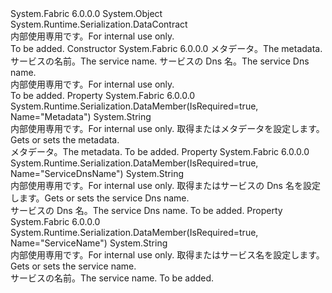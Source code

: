 <Type Name="TokenServiceMetadata" FullName="System.Fabric.TokenServiceMetadata">
  <TypeSignature Language="C#" Value="public sealed class TokenServiceMetadata" />
  <TypeSignature Language="ILAsm" Value=".class public auto ansi serializable sealed beforefieldinit TokenServiceMetadata extends System.Object" />
  <TypeSignature Language="DocId" Value="T:System.Fabric.TokenServiceMetadata" />
  <TypeSignature Language="VB.NET" Value="Public NotInheritable Class TokenServiceMetadata" />
  <TypeSignature Language="F#" Value="type TokenServiceMetadata = class" />
  <AssemblyInfo>
    <AssemblyName>System.Fabric</AssemblyName>
    <AssemblyVersion>6.0.0.0</AssemblyVersion>
  </AssemblyInfo>
  <Base>
    <BaseTypeName>System.Object</BaseTypeName>
  </Base>
  <Interfaces />
  <Attributes>
    <Attribute>
      <AttributeName>System.Runtime.Serialization.DataContract</AttributeName>
    </Attribute>
  </Attributes>
  <Docs>
    <summary>
      <para>
            <span data-ttu-id="c5e91-101">内部使用専用です。</span><span class="sxs-lookup"><span data-stu-id="c5e91-101">For internal use only.</span></span>
            </para>
    </summary>
    <remarks>To be added.</remarks>
  </Docs>
  <Members>
    <Member MemberName=".ctor">
      <MemberSignature Language="C#" Value="public TokenServiceMetadata (string metadata, string serviceName, string serviceDnsName);" />
      <MemberSignature Language="ILAsm" Value=".method public hidebysig specialname rtspecialname instance void .ctor(string metadata, string serviceName, string serviceDnsName) cil managed" />
      <MemberSignature Language="DocId" Value="M:System.Fabric.TokenServiceMetadata.#ctor(System.String,System.String,System.String)" />
      <MemberSignature Language="VB.NET" Value="Public Sub New (metadata As String, serviceName As String, serviceDnsName As String)" />
      <MemberSignature Language="F#" Value="new System.Fabric.TokenServiceMetadata : string * string * string -&gt; System.Fabric.TokenServiceMetadata" Usage="new System.Fabric.TokenServiceMetadata (metadata, serviceName, serviceDnsName)" />
      <MemberType>Constructor</MemberType>
      <AssemblyInfo>
        <AssemblyName>System.Fabric</AssemblyName>
        <AssemblyVersion>6.0.0.0</AssemblyVersion>
      </AssemblyInfo>
      <Parameters>
        <Parameter Name="metadata" Type="System.String" />
        <Parameter Name="serviceName" Type="System.String" />
        <Parameter Name="serviceDnsName" Type="System.String" />
      </Parameters>
      <Docs>
        <param name="metadata">
          <para><span data-ttu-id="c5e91-102">メタデータ。</span><span class="sxs-lookup"><span data-stu-id="c5e91-102">The metadata.</span></span></para>
        </param>
        <param name="serviceName">
          <para><span data-ttu-id="c5e91-103">サービスの名前。</span><span class="sxs-lookup"><span data-stu-id="c5e91-103">The service name.</span></span></para>
        </param>
        <param name="serviceDnsName">
          <para><span data-ttu-id="c5e91-104">サービスの Dns 名。</span><span class="sxs-lookup"><span data-stu-id="c5e91-104">The service Dns name.</span></span></para>
        </param>
        <summary>
          <para>
            <span data-ttu-id="c5e91-105">内部使用専用です。</span><span class="sxs-lookup"><span data-stu-id="c5e91-105">For internal use only.</span></span>
            </para>
        </summary>
        <remarks>To be added.</remarks>
      </Docs>
    </Member>
    <Member MemberName="Metadata">
      <MemberSignature Language="C#" Value="public string Metadata { get; set; }" />
      <MemberSignature Language="ILAsm" Value=".property instance string Metadata" />
      <MemberSignature Language="DocId" Value="P:System.Fabric.TokenServiceMetadata.Metadata" />
      <MemberSignature Language="VB.NET" Value="Public Property Metadata As String" />
      <MemberSignature Language="F#" Value="member this.Metadata : string with get, set" Usage="System.Fabric.TokenServiceMetadata.Metadata" />
      <MemberType>Property</MemberType>
      <AssemblyInfo>
        <AssemblyName>System.Fabric</AssemblyName>
        <AssemblyVersion>6.0.0.0</AssemblyVersion>
      </AssemblyInfo>
      <Attributes>
        <Attribute>
          <AttributeName>System.Runtime.Serialization.DataMember(IsRequired=true, Name="Metadata")</AttributeName>
        </Attribute>
      </Attributes>
      <ReturnValue>
        <ReturnType>System.String</ReturnType>
      </ReturnValue>
      <Docs>
        <summary>
          <para>
            <span data-ttu-id="c5e91-106">内部使用専用です。</span><span class="sxs-lookup"><span data-stu-id="c5e91-106">For internal use only.</span></span>
            <span data-ttu-id="c5e91-107">取得またはメタデータを設定します。</span><span class="sxs-lookup"><span data-stu-id="c5e91-107">Gets or sets the metadata.</span></span>
            </para>
        </summary>
        <value>
          <para><span data-ttu-id="c5e91-108">メタデータ。</span><span class="sxs-lookup"><span data-stu-id="c5e91-108">The metadata.</span></span></para>
        </value>
        <remarks>To be added.</remarks>
      </Docs>
    </Member>
    <Member MemberName="ServiceDnsName">
      <MemberSignature Language="C#" Value="public string ServiceDnsName { get; set; }" />
      <MemberSignature Language="ILAsm" Value=".property instance string ServiceDnsName" />
      <MemberSignature Language="DocId" Value="P:System.Fabric.TokenServiceMetadata.ServiceDnsName" />
      <MemberSignature Language="VB.NET" Value="Public Property ServiceDnsName As String" />
      <MemberSignature Language="F#" Value="member this.ServiceDnsName : string with get, set" Usage="System.Fabric.TokenServiceMetadata.ServiceDnsName" />
      <MemberType>Property</MemberType>
      <AssemblyInfo>
        <AssemblyName>System.Fabric</AssemblyName>
        <AssemblyVersion>6.0.0.0</AssemblyVersion>
      </AssemblyInfo>
      <Attributes>
        <Attribute>
          <AttributeName>System.Runtime.Serialization.DataMember(IsRequired=true, Name="ServiceDnsName")</AttributeName>
        </Attribute>
      </Attributes>
      <ReturnValue>
        <ReturnType>System.String</ReturnType>
      </ReturnValue>
      <Docs>
        <summary>
          <para>
            <span data-ttu-id="c5e91-109">内部使用専用です。</span><span class="sxs-lookup"><span data-stu-id="c5e91-109">For internal use only.</span></span>
            <span data-ttu-id="c5e91-110">取得またはサービスの Dns 名を設定します。</span><span class="sxs-lookup"><span data-stu-id="c5e91-110">Gets or sets the service Dns name.</span></span>
            </para>
        </summary>
        <value>
          <para><span data-ttu-id="c5e91-111">サービスの Dns 名。</span><span class="sxs-lookup"><span data-stu-id="c5e91-111">The service Dns name.</span></span></para>
        </value>
        <remarks>To be added.</remarks>
      </Docs>
    </Member>
    <Member MemberName="ServiceName">
      <MemberSignature Language="C#" Value="public string ServiceName { get; set; }" />
      <MemberSignature Language="ILAsm" Value=".property instance string ServiceName" />
      <MemberSignature Language="DocId" Value="P:System.Fabric.TokenServiceMetadata.ServiceName" />
      <MemberSignature Language="VB.NET" Value="Public Property ServiceName As String" />
      <MemberSignature Language="F#" Value="member this.ServiceName : string with get, set" Usage="System.Fabric.TokenServiceMetadata.ServiceName" />
      <MemberType>Property</MemberType>
      <AssemblyInfo>
        <AssemblyName>System.Fabric</AssemblyName>
        <AssemblyVersion>6.0.0.0</AssemblyVersion>
      </AssemblyInfo>
      <Attributes>
        <Attribute>
          <AttributeName>System.Runtime.Serialization.DataMember(IsRequired=true, Name="ServiceName")</AttributeName>
        </Attribute>
      </Attributes>
      <ReturnValue>
        <ReturnType>System.String</ReturnType>
      </ReturnValue>
      <Docs>
        <summary>
          <para>
            <span data-ttu-id="c5e91-112">内部使用専用です。</span><span class="sxs-lookup"><span data-stu-id="c5e91-112">For internal use only.</span></span>
            <span data-ttu-id="c5e91-113">取得またはサービス名を設定します。</span><span class="sxs-lookup"><span data-stu-id="c5e91-113">Gets or sets the service name.</span></span>
            </para>
        </summary>
        <value>
          <para><span data-ttu-id="c5e91-114">サービスの名前。</span><span class="sxs-lookup"><span data-stu-id="c5e91-114">The service name.</span></span></para>
        </value>
        <remarks>To be added.</remarks>
      </Docs>
    </Member>
  </Members>
</Type>